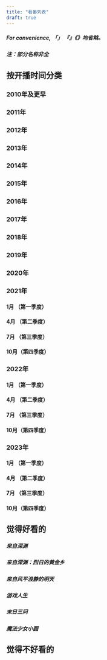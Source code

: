 ```yaml
---
title: "看番列表"
draft: true
---
```


##### For convenience, 「」 『』《》均省略。 
##### 注：部分名称非全

## 按开播时间分类
### 2010年及更早

### 2011年

### 2012年

### 2013年

### 2014年

### 2015年

### 2016年

### 2017年

### 2018年

### 2019年

### 2020年

### 2021年
#### 1月 （第一季度）

#### 4月 （第二季度）

#### 7月 （第三季度）

#### 10月（第四季度）


### 2022年
#### 1月 （第一季度）

#### 4月 （第二季度）

#### 7月 （第三季度）

#### 10月（第四季度）

### 2023年
#### 1月 （第一季度）

#### 4月 （第二季度）

#### 7月 （第三季度）

#### 10月（第四季度）

## 觉得好看的
##### 来自深渊
##### 来自深渊：烈日的黄金乡
##### 来自风平浪静的明天
##### 游戏人生
##### 末日三问
##### 魔法少女小圆

## 觉得不好看的


